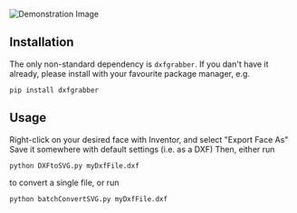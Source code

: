 ![Demonstration Image](https://i.imgur.com/9FZlrst.png)

## Installation

The only non-standard dependency is `dxfgrabber`.
If you dan't have it already, please install with
your favourite package manager, e.g.
```
pip install dxfgrabber
```

## Usage

Right-click on your desired face with Inventor, and select "Export Face As"
Save it somewhere with default settings (i.e. as a DXF)
Then, either run
```
python DXFtoSVG.py myDxfFile.dxf
```
to convert a single file, or run 
```
python batchConvertSVG.py myDxfFile.dxf
```
